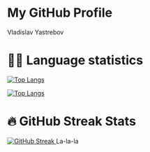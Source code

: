 <html lang="en">
<head>
    <meta charset="UTF-8">
    <meta name="viewport" content="width=device-width, initial-scale=1.0">
    <title>GitHub Profile Header</title>
    <link rel="stylesheet" href="styles.css">
</head>
<body>

<div class="header">
    <h1>My GitHub Profile</h1>
    <p>Vladislav Yastrebov</p>
</div>

<h1>🧑‍💻 Language statistics</h1>

[![Top Langs](https://github-readme-stats.vercel.app/api/top-langs/?username=vyastreb&layout=compact)](https://github.com/vyastreb/github-readme-stats)

<a href="[https://git.io/streak-stats](https://github.com/vyastreb/github-readme-stats)">
  <img src="[https://streak-stats.demolab.com/?user=vyastreb&theme=dark](https://github-readme-stats.vercel.app/api/top-langs/?username=vyastreb&layout=compact)" alt="Top Langs">
</a>

<h1>🔥 GitHub Streak Stats</h1>

<!--[![GitHub Streak](https://github-readme-streak-stats.herokuapp.com/?user=vyastreb&theme=dark)](https://git.io/streak-stats)-->

<a href="https://git.io/streak-stats">
  <img src="https://streak-stats.demolab.com/?user=vyastreb&theme=ocean-gradient	" alt="GitHub Streak">
</a>
La-la-la

</body>
</html>
